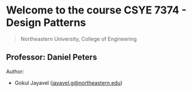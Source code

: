 # Welcome to the course CSYE 7374 - Design Patterns
> Northeastern University, College of Engineering


## Professor: Daniel Peters

Author:
- Gokul Jayavel (jayavel.g@northeastern.edu)
